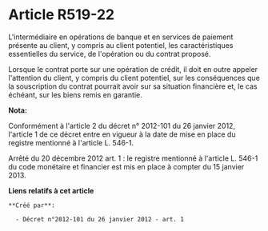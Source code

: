 # Article R519-22

L'intermédiaire en opérations de banque et en services de paiement présente au client, y compris au client potentiel, les
caractéristiques essentielles du service, de l'opération ou du contrat proposé. 

Lorsque le contrat porte sur une opération de crédit, il doit en outre appeler l'attention du client, y compris du client
potentiel, sur les conséquences que la souscription du contrat pourrait avoir sur sa situation financière et, le cas échéant,
sur les biens remis en garantie.

**Nota:**

Conformément à l'article 2 du décret n° 2012-101 du 26 janvier 2012, l'article 1 de ce décret entre en vigueur à la date de
mise en place du registre mentionné à l'article L. 546-1. 

Arrêté du 20 décembre 2012 art. 1 : le registre mentionné à l'article L. 546-1 du code monétaire et financier est  mis en
place  à compter du 15 janvier 2013.

**Liens relatifs à cet article**

	**Créé par**:

	  - Décret n°2012-101 du 26 janvier 2012 - art. 1
